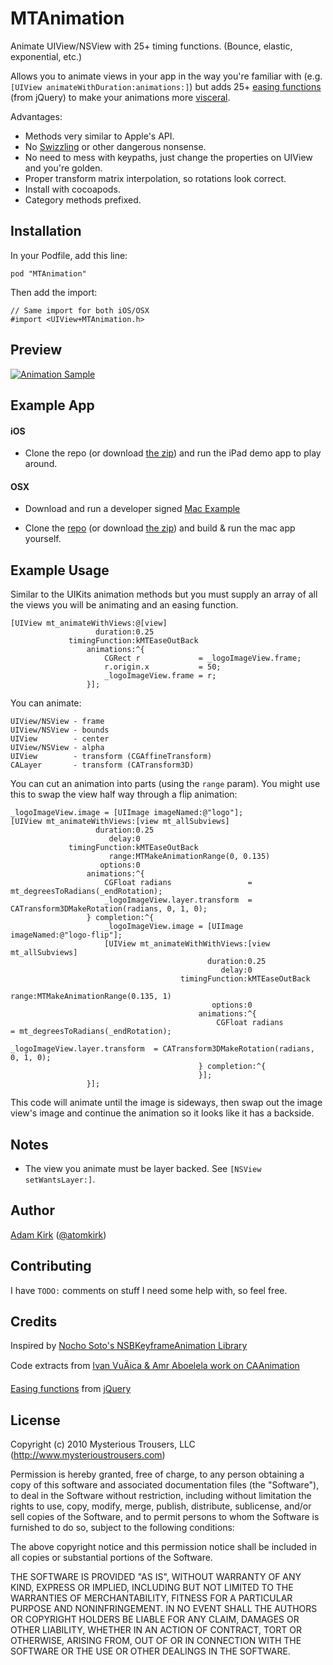 MTAnimation
===========

Animate UIView/NSView with 25+ timing functions. (Bounce, elastic, exponential, etc.)

Allows you to animate views in your app in the way you're familiar with (e.g. `[UIView animateWithDuration:animations:]`) but adds 25+ [easing functions](http://easings.net/) (from jQuery) to make your animations more [visceral](http://mysterioustrousers.com/news/2013/3/25/visceral-apps-and-you).

Advantages:
- Methods very similar to Apple's API.
- No [Swizzling](https://github.com/nst/iOS-Runtime-Headers/blob/master/Frameworks/UIKit.framework/UIViewController.h#L674) or other dangerous nonsense.
- No need to mess with keypaths, just change the properties on UIView and you're golden.
- Proper transform matrix interpolation, so rotations look correct.
- Install with cocoapods.
- Category methods prefixed.

## Installation

In your Podfile, add this line:

    pod "MTAnimation"

Then add the import:

```objc
// Same import for both iOS/OSX
#import <UIView+MTAnimation.h>
```

## Preview

[![Animation Sample](https://dl.dropboxusercontent.com/u/2771219/github/MTAnimation/demo.gif)](https://dl.dropboxusercontent.com/u/2771219/github/MTAnimation/demo.mov)


## Example App

#### iOS

* Clone the repo (or download [the zip](https://github.com/mysterioustrousers/MTAnimation/archive/master.zip)) and run the iPad demo app to play around.

#### OSX

* Download and run a developer signed [Mac Example](https://github.com/mysterioustrousers/MTAnimation-Mac-Example/raw/master/MTAnimationMacExample.app.zip)

* Clone the [repo](https://github.com/mysterioustrousers/MTAnimation-Mac-Example) (or download [the zip](https://github.com/mysterioustrousers/MTAnimation-Mac-Example/archive/master.zip)) and build & run the mac app yourself.


## Example Usage

Similar to the UIKits animation methods but you must supply an array of all the views you will be animating and an easing function.

```objc
[UIView mt_animateWithViews:@[view]
                   duration:0.25
             timingFunction:kMTEaseOutBack
                 animations:^{
                     CGRect r             = _logoImageView.frame;
                     r.origin.x           = 50;
                     _logoImageView.frame = r;
                 }];
```

You can animate:

```objc
UIView/NSView - frame
UIView/NSView - bounds
UIView        - center
UIView/NSView - alpha
UIView        - transform (CGAffineTransform)
CALayer       - transform (CATransform3D)
```

You can cut an animation into parts (using the `range` param). You might use this to swap the view half way through a flip animation:

```objc
_logoImageView.image = [UIImage imageNamed:@"logo"];
[UIView mt_animateWithViews:[view mt_allSubviews]
                   duration:0.25
                      delay:0
             timingFunction:kMTEaseOutBack
                      range:MTMakeAnimationRange(0, 0.135)
                    options:0
                 animations:^{
                     CGFloat radians                 = mt_degreesToRadians(_endRotation);
                     _logoImageView.layer.transform  = CATransform3DMakeRotation(radians, 0, 1, 0);
                 } completion:^{
                     _logoImageView.image = [UIImage imageNamed:@"logo-flip"];
                     [UIView mt_animateWithWithViews:[view mt_allSubviews]
                                            duration:0.25
                                               delay:0
                                      timingFunction:kMTEaseOutBack
                                               range:MTMakeAnimationRange(0.135, 1)
                                             options:0
                                          animations:^{
                                              CGFloat radians                 = mt_degreesToRadians(_endRotation);
                                              _logoImageView.layer.transform  = CATransform3DMakeRotation(radians, 0, 1, 0);
                                          } completion:^{
                                          }];
                 }];
```

This code will animate until the image is sideways, then swap out the image view's image and continue the animation so it looks like it has a backside.


## Notes

* The view you animate must be layer backed. See `[NSView setWantsLayer:]`.

## Author

[Adam Kirk](https://github.com/atomkirk) ([@atomkirk](https://twitter.com/atomkirk))

## Contributing

I have `TODO:` comments on stuff I need some help with, so feel free.

## Credits

Inspired by [Nocho Soto's NSBKeyframeAnimation Library](https://github.com/NachoSoto/NSBKeyframeAnimation)

Code extracts from [Ivan VuÄica & Amr Aboelela work on CAAnimation](http://svn.gna.org/svn/gnustep/libs/quartzcore/trunk/Source/CAAnimation.m)

[Easing functions](http://easings.net/) from [jQuery](http://gsgd.co.uk/sandbox/jquery/easing/jquery.easing.1.3.js)

## License

Copyright (c) 2010 Mysterious Trousers, LLC (http://www.mysterioustrousers.com)

Permission is hereby granted, free of charge, to any person obtaining a copy
of this software and associated documentation files (the "Software"), to deal
in the Software without restriction, including without limitation the rights
to use, copy, modify, merge, publish, distribute, sublicense, and/or sell
copies of the Software, and to permit persons to whom the Software is
furnished to do so, subject to the following conditions:

The above copyright notice and this permission notice shall be included in
all copies or substantial portions of the Software.

THE SOFTWARE IS PROVIDED "AS IS", WITHOUT WARRANTY OF ANY KIND, EXPRESS OR
IMPLIED, INCLUDING BUT NOT LIMITED TO THE WARRANTIES OF MERCHANTABILITY,
FITNESS FOR A PARTICULAR PURPOSE AND NONINFRINGEMENT. IN NO EVENT SHALL THE
AUTHORS OR COPYRIGHT HOLDERS BE LIABLE FOR ANY CLAIM, DAMAGES OR OTHER
LIABILITY, WHETHER IN AN ACTION OF CONTRACT, TORT OR OTHERWISE, ARISING FROM,
OUT OF OR IN CONNECTION WITH THE SOFTWARE OR THE USE OR OTHER DEALINGS IN
THE SOFTWARE.
